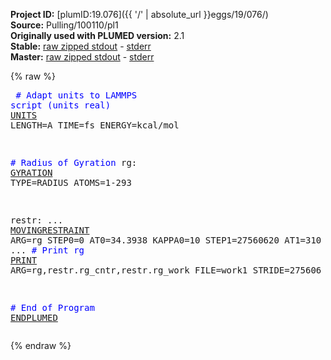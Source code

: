 **Project ID:** [plumID:19.076]({{ '/' | absolute_url }}eggs/19/076/)  
**Source:** Pulling/100110/pl1  
**Originally used with PLUMED version:** 2.1  
**Stable:** [raw zipped stdout](pl1.plumed.stdout.txt.zip) - [stderr](pl1.plumed.stderr)  
**Master:** [raw zipped stdout](pl1.plumed_master.stdout.txt.zip) - [stderr](pl1.plumed_master.stderr)  

{% raw %}<pre>
<span style="color:blue"># Adapt units to LAMMPS script (units real)</span>
<a href="https://plumed.github.io/doc-master/user-doc/html/_u_n_i_t_s.html">UNITS</a> LENGTH=A TIME=fs ENERGY=kcal/mol

<span style="color:blue"># Radius of Gyration</span>
rg: <a href="https://plumed.github.io/doc-master/user-doc/html/_g_y_r_a_t_i_o_n.html">GYRATION</a> TYPE=RADIUS ATOMS=1-293


restr: ...
        <a href="https://plumed.github.io/doc-master/user-doc/html/_m_o_v_i_n_g_r_e_s_t_r_a_i_n_t.html">MOVINGRESTRAINT</a>
        ARG=rg
        STEP0=0 AT0=34.3938 KAPPA0=10
        STEP1=27560620 AT1=310 KAPPA1=10
...
<span style="color:blue"># Print rg</span>
<a href="https://plumed.github.io/doc-master/user-doc/html/_p_r_i_n_t.html">PRINT</a> ARG=rg,restr.rg_cntr,restr.rg_work FILE=work1 STRIDE=275606

<span style="color:blue"># End of Program</span>
<a href="https://plumed.github.io/doc-master/user-doc/html/_e_n_d_p_l_u_m_e_d.html">ENDPLUMED</a>
</pre>{% endraw %}
